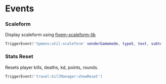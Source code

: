 # Events

### Scaleform
Display scaleform using [fivem-scaleform-lib](https://github.com/CritteRo/fivem-scaleform-lib)
```lua
TriggerEvent('tpmenu:util:scaleform' senderGamemode, typeS, text, subtext, id, sound)
```

### Stats Reset
Resets player kills, deaths, kd, points, rounds.
```lua
TriggerEvent('travel:killManager:showReset')
```